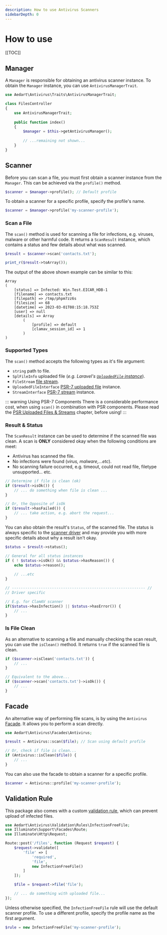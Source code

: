 ```yaml
---
description: How to use Antivirus Scanners
sidebarDepth: 0
---
```


# How to use

[[TOC]]

## Manager

A `Manager` is responsible for obtaining an antivirus scanner instance.
To obtain the `Manager` instance, you can use `AntivirusManagerTrait`.

```php
use Aedart\Antivirus\Traits\AntivirusManagerTrait;

class FilesController
{
    use AntivirusManagerTrait;
    
    public function index()
    {
        $manager = $this->getAntivirusManager();
        
        // ...remaining not shown...
    }
}
```

## Scanner

Before you can scan a file, you must first obtain a scanner instance from the `Manager`.
This can be achieved via the `profile()` method.

```php
$scanner = $manager->profile(); // Default profile
```

To obtain a scanner for a specific profile, specify the profile's name.  

```php
$scanner = $manager->profile('my-scanner-profile');
```

### Scan a File

The `scan()` method is used for scanning a file for infections, e.g. viruses, malware or other harmful code.
It returns a `ScanResult` instance, which contains a status and few details about what was scanned. 

```php
$result = $scanner->scan('contacts.txt');

print_r($result->toArray());
```

The output of the above shown example can be similar to this:

```
Array
(
    [status] => Infected: Win.Test.EICAR_HDB-1
    [filename] => contacts.txt
    [filepath] => /tmp/phpm7zz6s
    [filesize] => 68
    [datetime] => 2023-03-01T08:15:18.753Z
    [user] => null 
    [details] => Array
        (
            [profile] => default
            [clamav_session_id] => 1
        )
)
```

### Supported Types

The `scan()` method accepts the following types as it's file argument: 

* `string` path to file.
* `SplFileInfo` uploaded file (_e.g. Laravel's [`UploadedFile` instance](https://laravel.com/docs/10.x/http-tests#testing-file-uploads)_).
* `FileStream` [file stream](../streams/README.md).
* `UploadedFileInterface` [PSR-7 uploaded file](https://www.php-fig.org/psr/psr-7/#36-psrhttpmessageuploadedfileinterface) instance.
* `StreamInterface` [PSR-7 stream](https://www.php-fig.org/psr/psr-7/#34-psrhttpmessagestreaminterface) instance.

::: warning Using PSR-7 Components
There is a considerable performance cost, when using `scan()` in combination with PSR components.
Please read the [PSR Uploaded Files & Streams](./psr.md) chapter, before using!
:::

### Result & Status

The `ScanResult` instance can be used to determine if the scanned file was clean.
A scan is **ONLY** considered okay when the following conditions are meet:

* Antivirus has scanned the file.
* No infections were found (_virus, malware,...etc_).
* No scanning failure occurred, e.g. timeout, could not read file, filetype unsupported... etc.

```php
// Determine if file is clean (ok)
if ($result->isOk()) {
    // ... do something when file is clean ...
}

// Or, the Opposite of isOk
if ($result->hasFailed()) {
    // ... take action, e.g. abort the request...
}
```

You can also obtain the result's `Status`, of the scanned file.
The status is always specific to the [scanner driver](./scanners/README.md) and may provide you with more specific details about why a result isn't okay.

```php
$status = $result->status();

// General for all status instances
if ( ! $status->isOk() && $status->hasReason()) {
    echo $status->reason();
    
    // ...etc
}

// ------------------------------------------------------------ //
// Driver specific

// E.g. for ClamAV scanner
if($status->hasInfection() || $status->hasError()) {
    // ...
}
```

### Is File Clean

As an alternative to scanning a file and manually checking the scan result, you can use the `isClean()` method.
It returns `true` if the scanned file is clean.

```php
if ($scanner->isClean('contacts.txt')) {
    // ...
}

// Equivalent to the above...
if ($scanner->scan('contacts.txt')->isOk()) {
    // ...
}
```

## Facade

An alternative way of performing file scans, is by using the  `Antivirus` [Facade](https://laravel.com/docs/10.x/facades).
It allows you to perform a scan directly.

```php
use Aedart\Antivirus\Facades\Antivirus;

$result = Antivirus::scan($file); // Scan using default profile

// Or, check if file is clean...
if (Antivirus::isClean($file)) {
    // ...
}
```

You can also use the facade to obtain a scanner for a specific profile.

```php
$scanner = Antivirus::profile('my-scanner-profile');
```

## Validation Rule

This package also comes with a custom [validation rule](https://laravel.com/docs/10.x/validation#custom-validation-rules), which can prevent upload of infected files.

```php
use Aedart\Antivirus\Validation\Rules\InfectionFreeFile;
use Illuminate\Support\Facades\Route;
use Illuminate\Http\Request;

Route::post('/files', function (Request $request) {
    $request->validate([
        'file' => [
            'required',
            'file',
            new InfectionFreeFile()
        ]
    ]);

    $file = $request->file('file');

    // ... do something with uploaded file...
});
```

Unless otherwise specified, the `InfectionFreeFile` rule will use the default scanner profile.
To use a different profile, specify the profile name as the first argument.

```php
$rule = new InfectionFreeFile('my-scanner-profile');
```